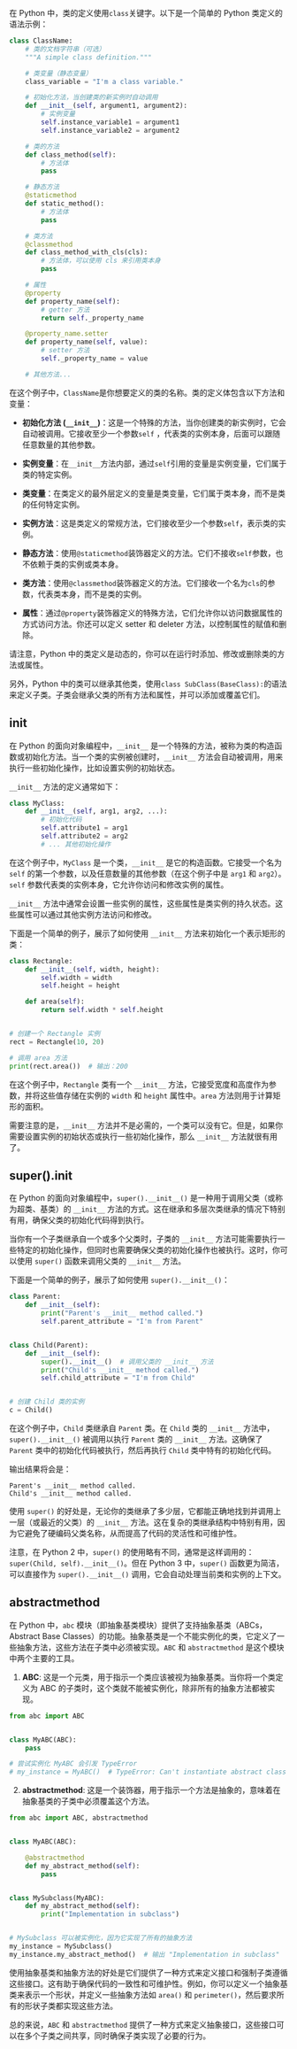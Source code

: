 在 Python 中，类的定义使用`class`关键字。以下是一个简单的 Python 类定义的语法示例：

```python
class ClassName:
    # 类的文档字符串（可选）
    """A simple class definition."""

    # 类变量（静态变量）
    class_variable = "I'm a class variable."

    # 初始化方法，当创建类的新实例时自动调用
    def __init__(self, argument1, argument2):
        # 实例变量
        self.instance_variable1 = argument1
        self.instance_variable2 = argument2

    # 类的方法
    def class_method(self):
        # 方法体
        pass

    # 静态方法
    @staticmethod
    def static_method():
        # 方法体
        pass

    # 类方法
    @classmethod
    def class_method_with_cls(cls):
        # 方法体，可以使用 cls 来引用类本身
        pass

    # 属性
    @property
    def property_name(self):
        # getter 方法
        return self._property_name

    @property_name.setter
    def property_name(self, value):
        # setter 方法
        self._property_name = value

    # 其他方法...
```

在这个例子中，`ClassName`是你想要定义的类的名称。类的定义体包含以下方法和变量：

- **初始化方法 (`__init__`)**：这是一个特殊的方法，当你创建类的新实例时，它会自动被调用。它接收至少一个参数`self`
  ，代表类的实例本身，后面可以跟随任意数量的其他参数。

- **实例变量**：在`__init__`方法内部，通过`self`引用的变量是实例变量，它们属于类的特定实例。

- **类变量**：在类定义的最外层定义的变量是类变量，它们属于类本身，而不是类的任何特定实例。

- **实例方法**：这是类定义的常规方法，它们接收至少一个参数`self`，表示类的实例。

- **静态方法**：使用`@staticmethod`装饰器定义的方法。它们不接收`self`参数，也不依赖于类的实例或类本身。

- **类方法**：使用`@classmethod`装饰器定义的方法。它们接收一个名为`cls`的参数，代表类本身，而不是类的实例。

- **属性**：通过`@property`装饰器定义的特殊方法，它们允许你以访问数据属性的方式访问方法。你还可以定义 setter 和 deleter 方法，以控制属性的赋值和删除。

请注意，Python 中的类定义是动态的，你可以在运行时添加、修改或删除类的方法或属性。

另外，Python 中的类可以继承其他类，使用`class SubClass(BaseClass):`的语法来定义子类。子类会继承父类的所有方法和属性，并可以添加或覆盖它们。

## **init**

在 Python 的面向对象编程中，`__init__` 是一个特殊的方法，被称为类的构造函数或初始化方法。当一个类的实例被创建时，`__init__`
方法会自动被调用，用来执行一些初始化操作，比如设置实例的初始状态。

`__init__` 方法的定义通常如下：

```python
class MyClass:
    def __init__(self, arg1, arg2, ...):
        # 初始化代码
        self.attribute1 = arg1
        self.attribute2 = arg2
        # ... 其他初始化操作
```

在这个例子中，`MyClass` 是一个类，`__init__` 是它的构造函数。它接受一个名为 `self`
的第一个参数，以及任意数量的其他参数（在这个例子中是 `arg1` 和 `arg2`）。`self` 参数代表类的实例本身，它允许你访问和修改实例的属性。

`__init__` 方法中通常会设置一些实例的属性，这些属性是类实例的持久状态。这些属性可以通过其他实例方法访问和修改。

下面是一个简单的例子，展示了如何使用 `__init__` 方法来初始化一个表示矩形的类：

```python
class Rectangle:
    def __init__(self, width, height):
        self.width = width
        self.height = height

    def area(self):
        return self.width * self.height


# 创建一个 Rectangle 实例
rect = Rectangle(10, 20)

# 调用 area 方法
print(rect.area())  # 输出：200
```

在这个例子中，`Rectangle` 类有一个 `__init__` 方法，它接受宽度和高度作为参数，并将这些值存储在实例的 `width` 和 `height`
属性中。`area` 方法则用于计算矩形的面积。

需要注意的是，`__init__`
方法并不是必需的，一个类可以没有它。但是，如果你需要设置实例的初始状态或执行一些初始化操作，那么 `__init__` 方法就很有用了。

## super().**init**

在 Python 的面向对象编程中，`super().__init__()` 是一种用于调用父类（或称为超类、基类）的 `__init__`
方法的方式。这在继承和多层次类继承的情况下特别有用，确保父类的初始化代码得到执行。

当你有一个子类继承自一个或多个父类时，子类的 `__init__`
方法可能需要执行一些特定的初始化操作，但同时也需要确保父类的初始化操作也被执行。这时，你可以使用 `super()`
函数来调用父类的 `__init__` 方法。

下面是一个简单的例子，展示了如何使用 `super().__init__()`：

```python
class Parent:
    def __init__(self):
        print("Parent's __init__ method called.")
        self.parent_attribute = "I'm from Parent"


class Child(Parent):
    def __init__(self):
        super().__init__()  # 调用父类的 __init__ 方法
        print("Child's __init__ method called.")
        self.child_attribute = "I'm from Child"


# 创建 Child 类的实例
c = Child()
```

在这个例子中，`Child` 类继承自 `Parent` 类。在 `Child` 类的 `__init__` 方法中，`super().__init__()` 被调用以执行 `Parent`
类的 `__init__` 方法。这确保了 `Parent` 类中的初始化代码被执行，然后再执行 `Child` 类中特有的初始化代码。

输出结果将会是：

```
Parent's __init__ method called.
Child's __init__ method called.
```

使用 `super()` 的好处是，无论你的类继承了多少层，它都能正确地找到并调用上一层（或最近的父类）的 `__init__`
方法。这在复杂的类继承结构中特别有用，因为它避免了硬编码父类名称，从而提高了代码的灵活性和可维护性。

注意，在 Python 2 中，`super()` 的使用略有不同，通常是这样调用的：`super(Child, self).__init__()`。但在 Python 3 中，`super()`
函数更为简洁，可以直接作为 `super().__init__()` 调用，它会自动处理当前类和实例的上下文。

## abstractmethod

在 Python 中，`abc` 模块（即抽象基类模块）提供了支持抽象基类（ABCs，Abstract Base
Classes）的功能。抽象基类是一个不能实例化的类，它定义了一些抽象方法，这些方法在子类中必须被实现。`ABC` 和 `abstractmethod`
是这个模块中两个主要的工具。

1. **ABC**: 这是一个元类，用于指示一个类应该被视为抽象基类。当你将一个类定义为 ABC 的子类时，这个类就不能被实例化，除非所有的抽象方法都被实现。

```python
from abc import ABC


class MyABC(ABC):
    pass

# 尝试实例化 MyABC 会引发 TypeError
# my_instance = MyABC()  # TypeError: Can't instantiate abstract class MyABC with abstract methods
```

2. **abstractmethod**: 这是一个装饰器，用于指示一个方法是抽象的，意味着在抽象基类的子类中必须覆盖这个方法。

```python
from abc import ABC, abstractmethod


class MyABC(ABC):

    @abstractmethod
    def my_abstract_method(self):
        pass


class MySubclass(MyABC):
    def my_abstract_method(self):
        print("Implementation in subclass")


# MySubclass 可以被实例化，因为它实现了所有的抽象方法
my_instance = MySubclass()
my_instance.my_abstract_method()  # 输出 "Implementation in subclass"
```

使用抽象基类和抽象方法的好处是它们提供了一种方式来定义接口和强制子类遵循这些接口。这有助于确保代码的一致性和可维护性。例如，你可以定义一个抽象基类来表示一个形状，并定义一些抽象方法如 `area()`
和 `perimeter()`，然后要求所有的形状子类都实现这些方法。

总的来说，`ABC` 和 `abstractmethod` 提供了一种方式来定义抽象接口，这些接口可以在多个子类之间共享，同时确保子类实现了必要的行为。
